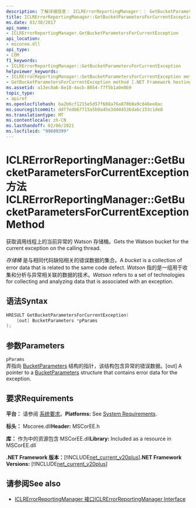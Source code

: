 ```yaml
---
description: 了解详细信息： ICLRErrorReportingManager：： GetBucketParametersForCurrentException 方法
title: ICLRErrorReportingManager::GetBucketParametersForCurrentException 方法
ms.date: 03/30/2017
api_name:
- ICLRErrorReportingManager.GetBucketParametersForCurrentException
api_location:
- mscoree.dll
api_type:
- COM
f1_keywords:
- ICLRErrorReportingManager::GetBucketParametersForCurrentException
helpviewer_keywords:
- ICLRErrorReportingManager::GetBucketParametersForCurrentException method [.NET Framework hosting]
- GetBucketParametersForCurrentException method [.NET Framework hosting]
ms.assetid: a13ec8a6-8e18-4acb-8054-77f5b1a0e0b9
topic_type:
- apiref
ms.openlocfilehash: ba2b6cf1215e5d57f608a76a870b0a9c846ee8ac
ms.sourcegitcommit: ddf7edb67715a5b9a45e3dd44536dabc153c1de0
ms.translationtype: MT
ms.contentlocale: zh-CN
ms.lasthandoff: 02/06/2021
ms.locfileid: "99689399"
---
```

# <a name="iclrerrorreportingmanagergetbucketparametersforcurrentexception-method"></a><span data-ttu-id="8fca2-103">ICLRErrorReportingManager::GetBucketParametersForCurrentException 方法</span><span class="sxs-lookup"><span data-stu-id="8fca2-103">ICLRErrorReportingManager::GetBucketParametersForCurrentException Method</span></span>

<span data-ttu-id="8fca2-104">获取调用线程上的当前异常的 Watson 存储桶。</span><span class="sxs-lookup"><span data-stu-id="8fca2-104">Gets the Watson bucket for the current exception on the calling thread.</span></span>  
  
 <span data-ttu-id="8fca2-105">*存储桶* 是与相同代码缺陷相关的错误数据的集合。</span><span class="sxs-lookup"><span data-stu-id="8fca2-105">A *bucket* is a collection of error data that is related to the same code defect.</span></span> <span data-ttu-id="8fca2-106">*Watson* 指的是一组用于收集和分析与异常相关联的数据的技术。</span><span class="sxs-lookup"><span data-stu-id="8fca2-106">*Watson* refers to a set of technologies for collecting and analyzing data that is associated with an exception.</span></span>  
  
## <a name="syntax"></a><span data-ttu-id="8fca2-107">语法</span><span class="sxs-lookup"><span data-stu-id="8fca2-107">Syntax</span></span>  
  
```cpp  
HRESULT GetBucketParametersForCurrentException(  
    [out] BucketParameters *pParams  
);  
```  
  
## <a name="parameters"></a><span data-ttu-id="8fca2-108">参数</span><span class="sxs-lookup"><span data-stu-id="8fca2-108">Parameters</span></span>  

 `pParams`  
 <span data-ttu-id="8fca2-109">弄指向 [BucketParameters](bucketparameters-structure.md) 结构的指针，该结构包含异常的错误数据。</span><span class="sxs-lookup"><span data-stu-id="8fca2-109">[out] A pointer to a [BucketParameters](bucketparameters-structure.md) structure that contains error data for the exception.</span></span>  
  
## <a name="requirements"></a><span data-ttu-id="8fca2-110">要求</span><span class="sxs-lookup"><span data-stu-id="8fca2-110">Requirements</span></span>  

 <span data-ttu-id="8fca2-111">**平台：** 请参阅 [系统要求](../../get-started/system-requirements.md)。</span><span class="sxs-lookup"><span data-stu-id="8fca2-111">**Platforms:** See [System Requirements](../../get-started/system-requirements.md).</span></span>  
  
 <span data-ttu-id="8fca2-112">**标头：** Mscoree.dll</span><span class="sxs-lookup"><span data-stu-id="8fca2-112">**Header:** MSCorEE.h</span></span>  
  
 <span data-ttu-id="8fca2-113">**库：** 作为中的资源包含 MSCorEE.dll</span><span class="sxs-lookup"><span data-stu-id="8fca2-113">**Library:** Included as a resource in MSCorEE.dll</span></span>  
  
 <span data-ttu-id="8fca2-114">**.NET Framework 版本：**[!INCLUDE[net_current_v20plus](../../../../includes/net-current-v20plus-md.md)]</span><span class="sxs-lookup"><span data-stu-id="8fca2-114">**.NET Framework Versions:** [!INCLUDE[net_current_v20plus](../../../../includes/net-current-v20plus-md.md)]</span></span>  
  
## <a name="see-also"></a><span data-ttu-id="8fca2-115">请参阅</span><span class="sxs-lookup"><span data-stu-id="8fca2-115">See also</span></span>

- [<span data-ttu-id="8fca2-116">ICLRErrorReportingManager 接口</span><span class="sxs-lookup"><span data-stu-id="8fca2-116">ICLRErrorReportingManager Interface</span></span>](iclrerrorreportingmanager-interface.md)
